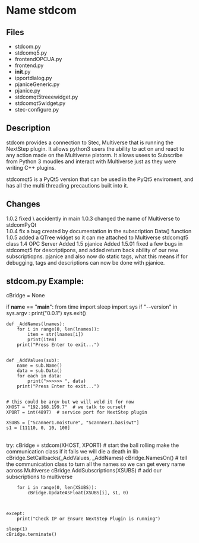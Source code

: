 Name stdcom
===========

Files
-----

* stdcom.py
* stdcomq5.py
* frontendOPCUA.py
* frontend.py
* __init__.py
* ipportdialog.py
* pjaniceGeneric.py
* pjanice.py
* stdcomqt5treeewidget.py
* stdcomqt5widget.py
* stec-configure.py




Description
-----------
stdcom provides a connection to Stec, Multiverse that is running the NextStep plugin.  It allows python3 users the ability to act on and react to any action made on the Multiverse platorm.
It allows usees to Subscribe from Python 3 moudles and interact with Multiverse just as they were writing C++ plugins.

stdcomqt5  is a PyQt5 version  that can be used in the PyQt5 enviroment, and has all the multi threading precautions built into it.

Changes
-------
1.0.2 fixed \ accidently in main
1.0.3 changed the name of Multiverse to stdcomPyQt  
1.0.4 fix a bug created by documentation in the subscription Data() function
1.0.5 added a QTree widget so it can me attached to Multiverse stdcomqt5 class
1.4   OPC Server Added
1.5   pjanice Added
1.5.01 fixed a few bugs in stdcomqt5 for descriptipons, and added return back ability of our  new subscriptiopns.
pjanice and also now do static tags, what this means if for debugging, tags and descriptions can now be done with pjanice.
       

stdcom.py Example:
------------------

cBridge = None

if __name__ == "__main__":
    from time import sleep
    import sys
    if "--version" in sys.argv :
        print("0.0.1")
        sys.exit()



    def _AddNames(lnames):
        for i in range(0, len(lnames)):
            item = str(lnames[i])
            print(item)
        print("Press Enter to exit...")


    def _AddValues(sub):
        name = sub.Name()
        data = sub.Data()
        for each in data:
            print(">>>>>> ", data)
        print("Press Enter to exit...")


    # this could be argv but we will weld it for now
    XHOST = "192.168.199.7"  # we talk to ourself
    XPORT = int(4897)  # service port for NextStep plugin

    XSUBS = ["Scanner1.moisture", "Scannner1.basiswt"]
    s1 = [11110, 0, 10, 100]
\
    try:
        cBridge = stdcom(XHOST,
                        XPORT)  # start the ball rolling make the communication class if it fails we will die a death in lib
        cBridge.SetCallbacks(_AddValues, _AddNames)
        cBridge.NamesOn()  # tell the communication class to turn all the names so we can get every name across Multiverse
        cBridge.AddSubscriptions(XSUBS)  # add our subscriptions to multiverse

        for i in range(0, len(XSUBS)):
            cBridge.UpdateAsFloat(XSUBS[i], s1, 0)



    except:
        print("Check IP or Ensure NextStep Plugin is running")

    sleep(1)
    cBridge.terminate()


